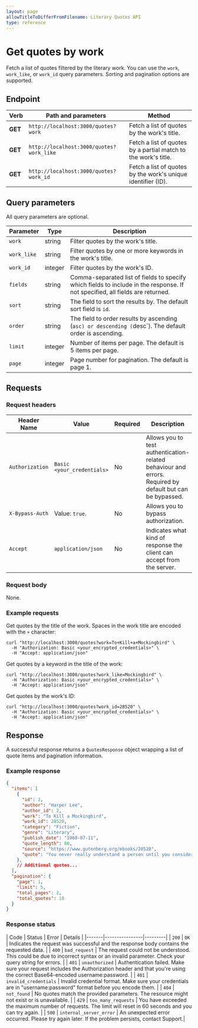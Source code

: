 ```yaml
---
layout: page
allowTitleToDifferFromFilename: Literary Quotes API
type: reference
---
```


# Get quotes by work

Fetch a list of quotes filtered by the literary work. You can use the `work`, `work_like`, or `work_id` query parameters. Sorting and pagination options are supported.

## Endpoint

| Verb    | Path and parameters | Method |
|---------|---------------------|--------|
| **GET** | `http://localhost:3000/quotes?work` | Fetch a list of quotes by the work's title. |
| **GET** | `http://localhost:3000/quotes?work_like` | Fetch a list of quotes by a partial match to the work's title. |
| **GET** | `http://localhost:3000/quotes?work_id` | Fetch a list of quotes by the work's unique identifier (ID). |

## Query parameters

All query parameters are optional.

| Parameter   | Type    | Description |
|-------------|---------|-------------|
| `work`      | string  | Filter quotes by the work's title. |
| `work_like` | string  | Filter quotes by one or more keywords in the work's title. |
| `work_id`   | integer | Filter quotes by the work's ID. |
| `fields`    | string  | Comma-separated list of fields to specify which fields to include in the response. If not specified, all fields are returned. |
| `sort`      | string  | The field to sort the results by. The default sort field is `id`. |
| `order`     | string  | The field to order results by ascending (`asc) or descending (`desc`). The default order is ascending. |
| `limit`     | integer | Number of items per page. The default is 5 items per page. |
| `page`      | integer | Page number for pagination. The default is page 1. |

## Requests

### Request headers

| Header Name     | Value           | Required        | Description     |
|-----------------|-----------------|-----------------|-----------------|
| `Authorization` | `Basic <your_credentials>` | No | Allows you to test authentication-related behaviour and errors. Required by default but can be bypassed. |
| `X-Bypass-Auth` | Value: `true`. | No | Allows you to bypass authorization. |
| `Accept`        | `application/json` | No | Indicates what kind of response the client can accept from the server. |

### Request body

None.

### Example requests

Get quotes by the title of the work. Spaces in the work title are encoded with the `+` character:

```shell
curl "http://localhost:3000/quotes?work=To+Kill+a+Mockingbird" \
  -H "Authorization: Basic <your_encrypted_credentials>" \
  -H "Accept: application/json"
```

Get quotes by a keyword in the title of the work:

```shell
curl "http://localhost:3000/quotes?work_like=Mockingbird" \
  -H "Authorization: Basic <your_encrypted_credentials>" \
  -H "Accept: application/json"
```

Get quotes by the work's ID:

```shell
curl "http://localhost:3000/quotes?work_id=28520" \
  -H "Authorization: Basic <your_encrypted_credentials>" \
  -H "Accept: application/json"
```

## Response

A successful response returns a `QuotesResponse` object wrapping a list of quote items and pagination information.

### Example response

```json
{
  "items": [
    {
      "id": 2,
      "author": "Harper Lee",
      "author_id": 2,
      "work": "To Kill a Mockingbird",
      "work_id": 28520,
      "category": "Fiction",
      "genre": "Literary",
      "publish_date": "1960-07-11",
      "quote_length": 86,
      "source": "https://www.gutenberg.org/ebooks/28520",
      "quote": "You never really understand a person until you consider things from his point of view."
    },
    // Additional quotes...
  ],
  "pagination": {
    "page": 1,
    "limit": 5,
    "total_pages": 2,
    "total_quotes": 10
  }
}
```

### Response status

| Code  | Status | Error | Details |
|-------|----------------|---------|
| `200` | `OK` | Indicates the request was successful and the response body contains the requested data. |
| `400` | `bad_request` | The request could not be understood. This could be due to incorrect syntax or an invalid parameter. Check your query string for errors. |
| `401` | `unauthorized` | Authentication failed. Make sure your request includes the Authorization header and that you're using the correct Base64-encoded username:password. |
| `401` | `invalid_credentials` | Invalid credential format. Make sure your credentials are in "username:password" format before you encode them. |
| `404` | `not_found` | No quotes match the provided parameters. The resource might not exist or is unavailable. |
| `429` | `too_many_requests` | You have exceeded the maximum number of requests. The limit will reset in 60 seconds and you can try again. |
| `500` | `internal_server_error`  | An unexpected error occurred. Please try again later. If the problem persists, contact Support.|
